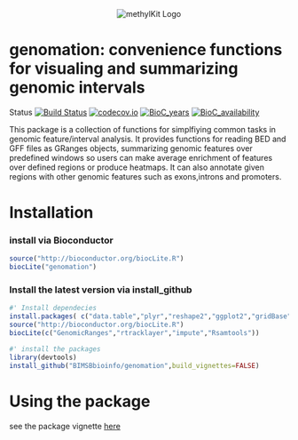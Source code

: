 <a name="logo"/>
<div align="center">
<img src="https://dl.dropboxusercontent.com/u/1373164/genomation_logo.png" alt="methylKit Logo"  ></img>
</a>
</div>

# genomation: convenience functions for visualing and summarizing genomic intervals

Status [![Build Status](https://api.travis-ci.org/BIMSBbioinfo/genomation.svg?branch=master)](https://travis-ci.org/BIMSBbioinfo/genomation) [![codecov.io](https://codecov.io/github/BIMSBbioinfo/genomation/coverage.svg?branch=master)](https://codecov.io/github/BIMSBbioinfo/genomation?branch=master)    [![BioC_years](http://www.bioconductor.org/shields/years-in-bioc/genomation.svg)](http://www.bioconductor.org/packages/release/bioc/html/genomation.html) [![BioC_availability](http://www.bioconductor.org/shields/availability/release/genomation.svg)](http://www.bioconductor.org/packages/release/bioc/html/genomation.html)


This package is a collection of functions for simplfiying common tasks in genomic feature/interval
analysis. It provides functions for reading BED and GFF files as GRanges objects, summarizing genomic features over predefined windows so users can make average enrichment of features over defined regions or produce heatmaps. It can also annotate given regions
with other genomic features such as exons,introns and promoters.

# Installation

### install via Bioconductor
```R
source("http://bioconductor.org/biocLite.R")
biocLite("genomation")

```

### Install the latest version via install_github
```R
#' Install dependecies
install.packages( c("data.table","plyr","reshape2","ggplot2","gridBase","devtools"))
source("http://bioconductor.org/biocLite.R")
biocLite(c("GenomicRanges","rtracklayer","impute","Rsamtools"))

#' install the packages
library(devtools)
install_github("BIMSBbioinfo/genomation",build_vignettes=FALSE)


```

# Using the package
see the package vignette [here](http://www.bioconductor.org/packages/release/bioc/vignettes/genomation/inst/doc/GenomationManual-knitr.html)
